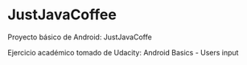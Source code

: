 # JustJavaCoffee
Proyecto básico de Android: JustJavaCoffe

Ejercicio académico tomado de Udacity: Android Basics - Users input


